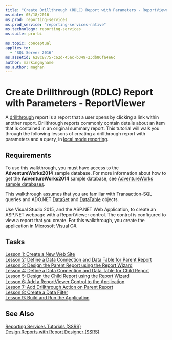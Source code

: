 ```yaml
---
title: "Create Drillthrough (RDLC) Report with Parameters - ReportViewer | Microsoft Docs"
ms.date: 05/18/2016
ms.prod: reporting-services
ms.prod_service: "reporting-services-native"
ms.technology: reporting-services
ms.suite: pro-bi

ms.topic: conceptual
applies_to: 
  - "SQL Server 2016"
ms.assetid: 628c8775-c62d-45ac-b349-23db86fa4e6c
author: markingmyname
ms.author: maghan
---
```

# Create Drillthrough (RDLC) Report with Parameters - ReportViewer
A [drillthrough](http://technet.microsoft.com/library/ff519554.aspx) report is a report that a user opens by clicking a link within another report. Drillthrough reports commonly contain details about an item that is contained in an original summary report. This tutorial will walk you through the following lessons of creating a drillthrough report with parameters and a query, in [local mode reporting](report-server-sharepoint/local-mode-vs-connected-mode-reports-in-the-report-viewer.md).  
  
## Requirements  
To use this walkthrough, you must have access to the **AdventureWorks2014** sample database. For more information about how to get the **AdventureWorks2014** sample database, see [AdventureWorks sample databases](https://github.com/Microsoft/sql-server-samples/releases).  
  
This walkthrough assumes that you are familiar with Transaction-SQL queries and ADO.NET [DataSet](https://msdn.microsoft.com/library/system.data.dataset.aspx) and [DataTable](http://msdn.microsoft.com/library/system.data.datatable.aspx) objects.  
  
Use Visual Studio 2015, and the ASP.NET Web Application, to create an ASP.NET webpage with a ReportViewer control. The control is configured to view a report that you create. For this walkthrough, you create the application in Microsoft Visual C#.  
  
## Tasks  
[Lesson 1: Create a New Web Site](../reporting-services/lesson-1-create-a-new-web-site.md)  
[Lesson 2: Define a Data Connection and Data Table for Parent Report](../reporting-services/lesson-2-define-a-data-connection-and-data-table-for-parent-report.md)  
[Lesson 3: Design the Parent Report using the Report Wizard](../reporting-services/lesson-3-design-the-parent-report-using-the-report-wizard.md)  
[Lesson 4: Define a Data Connection and Data Table for Child Report](../reporting-services/lesson-4-define-a-data-connection-and-data-table-for-child-report.md)  
[Lesson 5: Design the Child Report using the Report Wizard](../reporting-services/lesson-5-design-the-child-report-using-the-report-wizard.md)  
[Lesson 6: Add a ReportViewer Control to the Application](../reporting-services/lesson-6-add-a-reportviewer-control-to-the-application.md)  
[Lesson 7: Add Drillthrough Action on Parent Report](../reporting-services/lesson-7-add-drillthrough-action-on-parent-report.md)  
[Lesson 8: Create a Data Filter](../reporting-services/lesson-8-create-a-data-filter.md)  
[Lesson 9: Build and Run the Application](../reporting-services/lesson-9-build-and-run-the-application.md)  
  
## See Also  
[Reporting Services Tutorials &#40;SSRS&#41;](../reporting-services/reporting-services-tutorials-ssrs.md)  
[Design Reports with Report Designer &#40;SSRS&#41;](../reporting-services/tools/design-reporting-services-paginated-reports-with-report-designer-ssrs.md)  
  

